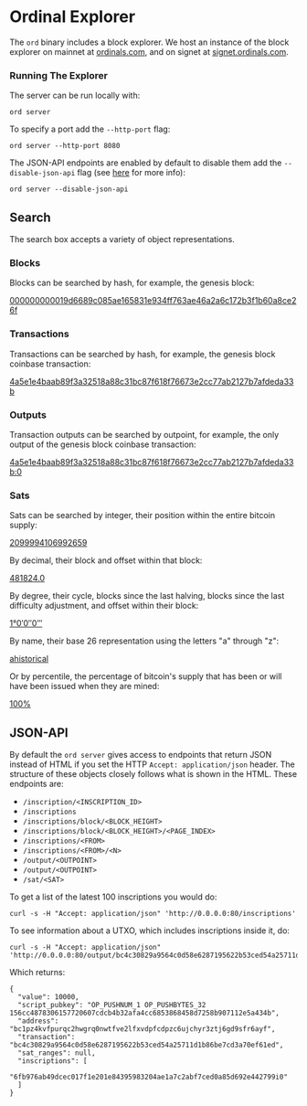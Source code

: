 Ordinal Explorer
================

The `ord` binary includes a block explorer. We host an instance of the block
explorer on mainnet at [ordinals.com](https://ordinals.com), and on signet at
[signet.ordinals.com](https://signet.ordinals.com).

### Running The Explorer
The server can be run locally with:

`ord server`

To specify a port add the `--http-port` flag:

`ord server --http-port 8080`

The JSON-API endpoints are enabled by default to disable them add the
`--disable-json-api` flag (see [here](#json-api) for more info):

`ord server --disable-json-api`

Search
------

The search box accepts a variety of object representations.

### Blocks

Blocks can be searched by hash, for example, the genesis block:

[000000000019d6689c085ae165831e934ff763ae46a2a6c172b3f1b60a8ce26f](https://ordinals.com/search/000000000019d6689c085ae165831e934ff763ae46a2a6c172b3f1b60a8ce26f)

### Transactions

Transactions can be searched by hash, for example, the genesis block coinbase
transaction:

[4a5e1e4baab89f3a32518a88c31bc87f618f76673e2cc77ab2127b7afdeda33b](https://ordinals.com/search/4a5e1e4baab89f3a32518a88c31bc87f618f76673e2cc77ab2127b7afdeda33b)

### Outputs

Transaction outputs can be searched by outpoint, for example, the only output of
the genesis block coinbase transaction:

[4a5e1e4baab89f3a32518a88c31bc87f618f76673e2cc77ab2127b7afdeda33b:0](https://ordinals.com/search/4a5e1e4baab89f3a32518a88c31bc87f618f76673e2cc77ab2127b7afdeda33b:0)

### Sats

Sats can be searched by integer, their position within the entire bitcoin
supply:

[2099994106992659](https://ordinals.com/search/2099994106992659)

By decimal, their block and offset within that block:

[481824.0](https://ordinals.com/search/481824.0)

By degree, their cycle, blocks since the last halving, blocks since the last
difficulty adjustment, and offset within their block:

[1°0′0″0‴](https://ordinals.com/search/1°0′0″0‴)

By name, their base 26 representation using the letters "a" through "z":

[ahistorical](https://ordinals.com/search/ahistorical)

Or by percentile, the percentage of bitcoin's supply that has been or will have
been issued when they are mined:

[100%](https://ordinals.com/search/100%)

JSON-API
--------

By default the `ord server` gives access to endpoints that
return JSON instead of HTML if you set the HTTP `Accept: application/json`
header. The structure of these objects closely follows
what is shown in the HTML. These endpoints are:

- `/inscription/<INSCRIPTION_ID>`
- `/inscriptions`
- `/inscriptions/block/<BLOCK_HEIGHT>`
- `/inscriptions/block/<BLOCK_HEIGHT>/<PAGE_INDEX>`
- `/inscriptions/<FROM>`
- `/inscriptions/<FROM>/<N>`
- `/output/<OUTPOINT>`
- `/output/<OUTPOINT>`
- `/sat/<SAT>`

To get a list of the latest 100 inscriptions you would do:

```
curl -s -H "Accept: application/json" 'http://0.0.0.0:80/inscriptions'
```

To see information about a UTXO, which includes inscriptions inside it, do:

```
curl -s -H "Accept: application/json" 'http://0.0.0.0:80/output/bc4c30829a9564c0d58e6287195622b53ced54a25711d1b86be7cd3a70ef61ed:0'
```

Which returns:

```
{
  "value": 10000,
  "script_pubkey": "OP_PUSHNUM_1 OP_PUSHBYTES_32 156cc4878306157720607cdcb4b32afa4cc6853868458d7258b907112e5a434b",
  "address": "bc1pz4kvfpurqc2hwgrq0nwtfve2lfxvdpfcdpzc6ujchyr3ztj6gd9sfr6ayf",
  "transaction": "bc4c30829a9564c0d58e6287195622b53ced54a25711d1b86be7cd3a70ef61ed",
  "sat_ranges": null,
  "inscriptions": [
    "6fb976ab49dcec017f1e201e84395983204ae1a7c2abf7ced0a85d692e442799i0"
  ]
}
```
